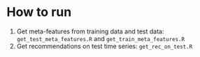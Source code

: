 # How to run

1. Get meta-features from training data and test data: `get_test_meta_features.R` and `get_train_meta_features.R`
2. Get recommendations on test time series: `get_rec_on_test.R`
